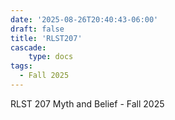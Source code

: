 ```yaml
---
date: '2025-08-26T20:40:43-06:00'
draft: false
title: 'RLST207'
cascade:
    type: docs
tags:
  - Fall 2025
---
```


RLST 207 Myth and Belief - Fall 2025

<!--more-->

